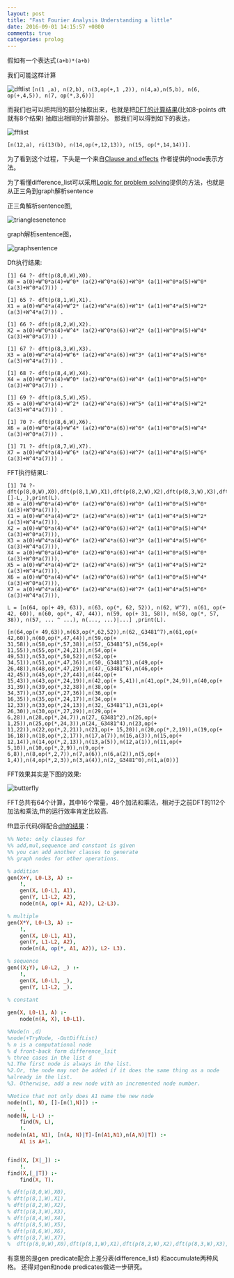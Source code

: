 ```yaml
---
layout: post
title: "Fast Fourier Analysis Understanding a little"
date: 2016-09-01 14:15:57 +0800
comments: true
categories: prolog
---
```


假如有一个表达式`(a+b)*(a+b)`

我们可能这样计算

![dftlist][1]
`[n(1 ,a), n(2,b), n(3,op(+,1 ,2)), n(4,a),n(5,b), n(6, op(+,4,5)), n(7, op(*,3,6))]`

而我们也可以把共同的部分抽取出来，也就是把[DFT的计算结果][2](比如8-points dft就有8个结果)
抽取出相同的计算部分。
那我们可以得到如下的表达，

![fftlist][3]

`[n(12,a), ri(13(b), n(14,op(+,12,13)), n(15, op(*,14,14))]. `

为了看到这个过程，下头是一个来自[Clause and effects][4] 作者提供的node表示方法。
<!--more-->

为了看懂difference\_list可以采用[Logic for problem solving][5]提供的方法，也就是从正三角到graph解析sentence

正三角解析sentence图,

![trianglesenetence][6]

graph解析sentence图，

![graphsentence][7]

<div algin="left">
Dft执行结果:

```
[1] 64 ?- dft(p(8,0,W),X0).
X0 = a(0)+W^0*a(4)+W^0* (a(2)+W^0*a(6))+W^0* (a(1)+W^0*a(5)+W^0* (a(3)+W^0*a(7))) .

[1] 65 ?- dft(p(8,1,W),X1).
X1 = a(0)+W^4*a(4)+W^2* (a(2)+W^4*a(6))+W^1* (a(1)+W^4*a(5)+W^2* (a(3)+W^4*a(7))) .

[1] 66 ?- dft(p(8,2,W),X2).
X2 = a(0)+W^0*a(4)+W^4* (a(2)+W^0*a(6))+W^2* (a(1)+W^0*a(5)+W^4* (a(3)+W^0*a(7))) .

[1] 67 ?- dft(p(8,3,W),X3).
X3 = a(0)+W^4*a(4)+W^6* (a(2)+W^4*a(6))+W^3* (a(1)+W^4*a(5)+W^6* (a(3)+W^4*a(7))) .

[1] 68 ?- dft(p(8,4,W),X4).
X4 = a(0)+W^0*a(4)+W^0* (a(2)+W^0*a(6))+W^4* (a(1)+W^0*a(5)+W^0* (a(3)+W^0*a(7))) .

[1] 69 ?- dft(p(8,5,W),X5).
X5 = a(0)+W^4*a(4)+W^2* (a(2)+W^4*a(6))+W^5* (a(1)+W^4*a(5)+W^2* (a(3)+W^4*a(7))) .

[1] 70 ?- dft(p(8,6,W),X6).
X6 = a(0)+W^0*a(4)+W^4* (a(2)+W^0*a(6))+W^6* (a(1)+W^0*a(5)+W^4* (a(3)+W^0*a(7))) .

[1] 71 ?- dft(p(8,7,W),X7).
X7 = a(0)+W^4*a(4)+W^6* (a(2)+W^4*a(6))+W^7* (a(1)+W^4*a(5)+W^6* (a(3)+W^4*a(7))) .
```
</div>

<div algin="right">

FFT执行结果L:

```
[1] 74 ?- dft(p(8,0,W),X0),dft(p(8,1,W),X1),dft(p(8,2,W),X2),dft(p(8,3,W),X3),dft(p(8,4,W),X4),dft(p(8,5,W),X5),dft(p(8,6,W),X6),dft(p(8,7,W),X7),gen((X0;X1;X2;X3;X4;X5;X6;X7),[]-L,_),print(L).
X0 = a(0)+W^0*a(4)+W^0* (a(2)+W^0*a(6))+W^0* (a(1)+W^0*a(5)+W^0* (a(3)+W^0*a(7))),
X1 = a(0)+W^4*a(4)+W^2* (a(2)+W^4*a(6))+W^1* (a(1)+W^4*a(5)+W^2* (a(3)+W^4*a(7))),
X2 = a(0)+W^0*a(4)+W^4* (a(2)+W^0*a(6))+W^2* (a(1)+W^0*a(5)+W^4* (a(3)+W^0*a(7))),
X3 = a(0)+W^4*a(4)+W^6* (a(2)+W^4*a(6))+W^3* (a(1)+W^4*a(5)+W^6* (a(3)+W^4*a(7))),
X4 = a(0)+W^0*a(4)+W^0* (a(2)+W^0*a(6))+W^4* (a(1)+W^0*a(5)+W^0* (a(3)+W^0*a(7))),
X5 = a(0)+W^4*a(4)+W^2* (a(2)+W^4*a(6))+W^5* (a(1)+W^4*a(5)+W^2* (a(3)+W^4*a(7))),
X6 = a(0)+W^0*a(4)+W^4* (a(2)+W^0*a(6))+W^6* (a(1)+W^0*a(5)+W^4* (a(3)+W^0*a(7))),
X7 = a(0)+W^4*a(4)+W^6* (a(2)+W^4*a(6))+W^7* (a(1)+W^4*a(5)+W^6* (a(3)+W^4*a(7))),

L = [n(64, op(+ 49, 63)), n(63, op(*, 62, 52)), n(62, W^7), n(61, op(+ 42, 60)), n(60, op(*, 47, 44)), n(59, op(+ 31, 58)), n(58, op(*, 57, 38)), n(57, ... ^ ...), n(..., ...)|...] ,print(L).

[n(64,op(+ 49,63)),n(63,op(*,62,52)),n(62,_G3481^7),n(61,op(+ 42,60)),n(60,op(*,47,44)),n(59,op(+ 31,58)),n(58,op(*,57,38)),n(57,_G3481^5),n(56,op(+ 11,55)),n(55,op(*,24,21)),n(54,op(+ 49,53)),n(53,op(*,50,52)),n(52,op(+ 34,51)),n(51,op(*,47,36)),n(50,_G3481^3),n(49,op(+ 26,48)),n(48,op(*,47,29)),n(47,_G3481^6),n(46,op(+ 42,45)),n(45,op(*,27,44)),n(44,op(+ 15,43)),n(43,op(*,24,19)),n(42,op(+ 5,41)),n(41,op(*,24,9)),n(40,op(+ 31,39)),n(39,op(*,32,38)),n(38,op(+ 34,37)),n(37,op(*,27,36)),n(36,op(+ 16,35)),n(35,op(*,24,17)),n(34,op(+ 12,33)),n(33,op(*,24,13)),n(32,_G3481^1),n(31,op(+ 26,30)),n(30,op(*,27,29)),n(29,op(+ 6,28)),n(28,op(*,24,7)),n(27,_G3481^2),n(26,op(+ 1,25)),n(25,op(*,24,3)),n(24,_G3481^4),n(23,op(+ 11,22)),n(22,op(*,2,21)),n(21,op(+ 15,20)),n(20,op(*,2,19)),n(19,op(+ 16,18)),n(18,op(*,2,17)),n(17,a(7)),n(16,a(3)),n(15,op(+ 12,14)),n(14,op(*,2,13)),n(13,a(5)),n(12,a(1)),n(11,op(+ 5,10)),n(10,op(*,2,9)),n(9,op(+ 6,8)),n(8,op(*,2,7)),n(7,a(6)),n(6,a(2)),n(5,op(+ 1,4)),n(4,op(*,2,3)),n(3,a(4)),n(2,_G3481^0),n(1,a(0))]

```
</div>

FFT效果其实是下图的效果:

![butterfly][8]

FFT总共有64个计算，其中16个常量，48个加法和乘法，相对于之前DFT的112个加法和乘法,fft的运行效率肯定比较高.

fft显示代码(得配合[dft的结果][2]：

``` prolog
%% Note: only clauses for
%% add,mul,sequence and constant is given
%% you can add another clauses to generate
%% graph nodes for other operations.

% addition
gen(X+Y, L0-L3, A) :-
    !,
    gen(X, L0-L1, A1),
    gen(Y, L1-L2, A2),
    node(n(A, op(+ A1, A2)), L2-L3).

% multiple
gen(X*Y, L0-L3, A) :-
    !,
    gen(X, L0-L1, A1),
    gen(Y, L1-L2, A2),
    node(n(A, op(*, A1, A2)), L2- L3).

% sequence
gen((X;Y), L0-L2, _) :-
    !,
    gen(X, L0-L1, _),
    gen(Y, L1-L2, _).

% constant
    
gen(X, L0-L1, A) :-
    node(n(A, X), L0-L1).

%Node(n ,d)
%node(+TryNode, -OutDiffList)
% n is a computational node
% d front-back form difference_lsit
% three cases in the list d
%1.The first node is always in the list.
%2.Or, the node may not be added if it does the same thing as a node
%already in the list.
%3. Otherwise, add a new node with an incremented node number.

%Notice that not only does A1 name the new node
node(n(1, N), []-[n(1,N)]) :-
    !.
node(N, L-L) :-
    find(N, L),
    !.
node(n(A1, N1), [n(A, N)|T]-[n(A1,N1),n(A,N)|T]) :-
    A1 is A+1.


find(X, [X|_]) :- 
    !.
find(X,[_|T]) :-
    find(X, T).

% dft(p(8,0,W),X0), 
% dft(p(8,1,W),X1), 
% dft(p(8,2,W),X2), 
% dft(p(8,3,W),X3), 
% dft(p(8,4,W),X4), 
% dft(p(8,5,W),X5), 
% dft(p(8,6,W),X6), 
% dft(p(8,7,W),X7), 
%  dft(p(8,0,W),X0),dft(p(8,1,W),X1),dft(p(8,2,W),X2),dft(p(8,3,W),X3),dft(p(8,4,W),X4),dft(p(8,5,W),X5),dft(p(8,6,W),X6),dft(p(8,7,W),X7),gen((X0;X1;X2;X3;X4;X5;X6;X7),[]-L,_). 


```

有意思的是gen predicate配合上差分表(difference_list) 和accumulate两种风格。 还得对gen和node predicates做进一步研究。




[1]:/images/prolog/fft/dftlist.png
[2]:http://jueqingsizhe66.github.io/blog/2016/09/01/discrete-fourier-analysis-with-prolog-without-compute/ 
[3]:/images/prolog/fft/fftlist.png
[4]:http://www.springer.com/cn/book/9783540629719 
[5]:http://www.docin.com/p-286207487.html 
[6]:/images/prolog/fft/trianglesentence.png
[7]:/images/prolog/fft/graphsentence.png
[8]:/images/prolog/fft/butterfly.png
